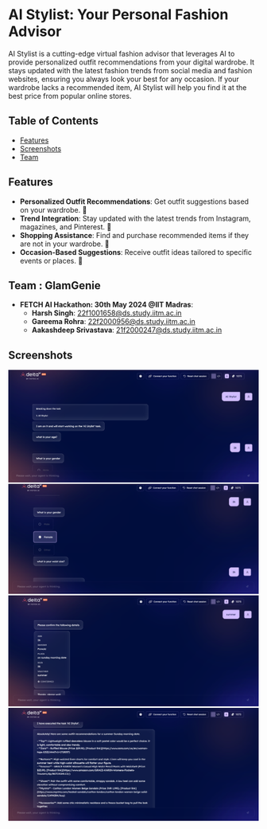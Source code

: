 # AI Stylist: Your Personal Fashion Advisor

AI Stylist is a cutting-edge virtual fashion advisor that leverages AI to provide personalized outfit recommendations from your digital wardrobe. It stays updated with the latest fashion trends from social media and fashion websites, ensuring you always look your best for any occasion. If your wardrobe lacks a recommended item, AI Stylist will help you find it at the best price from popular online stores.

## Table of Contents

- [Features](#features)
- [Screenshots](#screenshots)
- [Team](#team)


## Features

- **Personalized Outfit Recommendations**: Get outfit suggestions based on your wardrobe. 👔
- **Trend Integration**: Stay updated with the latest trends from Instagram, magazines, and Pinterest. 📰
- **Shopping Assistance**: Find and purchase recommended items if they are not in your wardrobe. 🛒
- **Occasion-Based Suggestions**: Receive outfit ideas tailored to specific events or places. 🎉


## Team : GlamGenie

- **FETCH AI Hackathon: 30th May 2024 @IIT Madras**:
  - **Harsh Singh**: 22f1001658@ds.study.iitm.ac.in 
  - **Gareema Rohra**: 22f2000956@ds.study.iitm.ac.in
  - **Aakashdeep Srivastava**: 21f2000247@ds.study.iitm.ac.in

## Screenshots

![Delta V Integrations 1](https://github.com/Aakashdeep-Srivastava/AI-Stylist/blob/main/1.png)
![Delta V Integrations 2](https://github.com/Aakashdeep-Srivastava/AI-Stylist/blob/main/2.png)
![Delta V Integrations 3](https://github.com/Aakashdeep-Srivastava/AI-Stylist/blob/main/3.png)
![Expected Output](https://github.com/Aakashdeep-Srivastava/AI-Stylist/blob/main/4.png)

